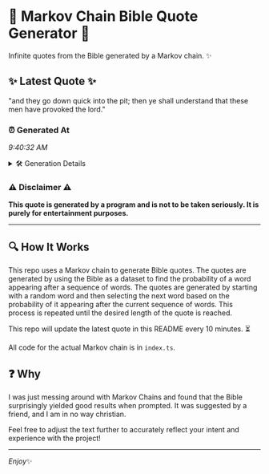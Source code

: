 # 📖 Markov Chain Bible Quote Generator 📖

Infinite quotes from the Bible generated by a Markov chain. ✨

## ✨ Latest Quote ✨
"and they go down quick into the pit; then ye shall understand that these men have provoked the lord."

### ⏰ Generated At
*9:40:32 AM*

<details>
    <summary>🛠️ Generation Details</summary>
    <p>
        <strong>🌱 Seed:</strong> and<br>
        <strong>🔄 Iterations:</strong> 18<br>
        <strong>📜 Context History:</strong><br>[ and ]: they<br>[ and, they ]: go<br>[ and, they, go ]: down<br>[ and, they, go, down ]: quick<br>[ and, they, go, down, quick ]: into<br>[ and, they, go, down, quick, into ]: the<br>[ they, go, down, quick, into, the ]: pit;<br>[ go, down, quick, into, the, pit; ]: then<br>[ down, quick, into, the, pit;, then ]: ye<br>[ quick, into, the, pit;, then, ye ]: shall<br>[ into, the, pit;, then, ye, shall ]: understand<br>[ the, pit;, then, ye, shall, understand ]: that<br>[ pit;, then, ye, shall, understand, that ]: these<br>[ then, ye, shall, understand, that, these ]: men<br>[ ye, shall, understand, that, these, men ]: have<br>[ shall, understand, that, these, men, have ]: provoked<br>[ understand, that, these, men, have, provoked ]: the<br>[ that, these, men, have, provoked, the ]: lord.<br>
    </p>
</details>

### ⚠️ Disclaimer ⚠️
**This quote is generated by a program and is not to be taken seriously. It is purely for entertainment purposes.**

---

## 🔍 How It Works

This repo uses a Markov chain to generate Bible quotes. The quotes are generated by using the Bible as a dataset to find the probability of a word appearing after a sequence of words. The quotes are generated by starting with a random word and then selecting the next word based on the probability of it appearing after the current sequence of words. This process is repeated until the desired length of the quote is reached.

This repo will update the latest quote in this README every 10 minutes. ⏳

All code for the actual Markov chain is in `index.ts`.

## ❓ Why

I was just messing around with Markov Chains and found that the Bible surprisingly yielded good results when prompted. 
It was suggested by a friend, and I am in no way christian.

Feel free to adjust the text further to accurately reflect your intent and experience with the project!

---

*Enjoy*✨
